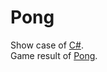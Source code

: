 # Pong
Show case of [C#](https://github.com/dancinoman/Pong/tree/main/Assets/Scripts).</br>
Game result of [Pong](https://simmer.io/@Dancinoman/pong).

